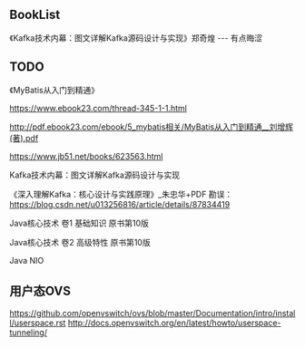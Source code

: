 ## BookList
《Kafka技术内幕：图文详解Kafka源码设计与实现》郑奇煌 --- 有点晦涩

## TODO
《MyBatis从入门到精通》

https://www.ebook23.com/thread-345-1-1.html

http://pdf.ebook23.com/ebook/5_mybatis相关/MyBatis从入门到精通__刘增辉(著).pdf

https://www.jb51.net/books/623563.html

Kafka技术内幕：图文详解Kafka源码设计与实现

《深入理解Kafka：核心设计与实践原理》_朱忠华+PDF 勘误：https://blog.csdn.net/u013256816/article/details/87834419

Java核心技术 卷1 基础知识 原书第10版

Java核心技术 卷2 高级特性 原书第10版

Java NIO

## 用户态OVS
https://github.com/openvswitch/ovs/blob/master/Documentation/intro/install/userspace.rst
http://docs.openvswitch.org/en/latest/howto/userspace-tunneling/
